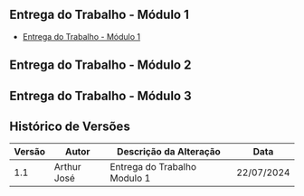 ## Entrega do Trabalho - Módulo 1

- [Entrega do Trabalho - Módulo 1](https://youtu.be/BzyO2wMSp1A)

## Entrega do Trabalho - Módulo 2

## Entrega do Trabalho - Módulo 3

## Histórico de Versões

| Versão | Autor         | Descrição da Alteração                                                                                                                                      | Data       |
|--------|---------------|-------------------------------------------------------------------------------------------------------------------------------------------------------------|------------|
| 1.1    | Arthur José | Entrega do Trabalho Modulo 1 | 22/07/2024|
